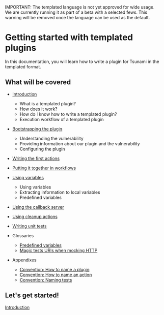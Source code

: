 
IMPORTANT: The templated language is not yet approved for wide usage. We are
currently running it as part of a beta with a selected fews. This warning will
be removed once the language can be used as the default.

# Getting started with templated plugins

In this documentation, you will learn how to write a plugin for Tsunami in the
templated format.

## What will be covered

- [Introduction](01-introduction)

  * What is a templated plugin?
  * How does it work?
  * How do I know how to write a templated plugin?
  * Execution workflow of a templated plugin


- [Bootstrapping the plugin](02-bootstrapping)

  * Understanding the vulnerability
  * Providing information about our plugin and the vulnerability
  * Configuring the plugin


- [Writing the first actions](03-first-actions)

- [Putting it together in workflows](04-workflows)

- [Using variables](05-variables)

  * Using variables
  * Extracting information to local variables
  * Predefined variables


- [Using the callback server](06-callback-server)

- [Using cleanup actions](07-cleanup-actions)

- [Writing unit tests](08-writing-unit-tests)

- Glossaries

  * [Predefined variables](glossary-predefined-variables)
  * [Magic tests URIs when mocking HTTP](glossary-tests-magic-uri)


- Appendixes

  * [Convention: How to name a plugin](appendix-naming-plugin)
  * [Convention: How to name an action](appendix-naming-actions)
  * [Convention: Naming tests](appendix-naming-tests)

## Let's get started!

[Introduction](01-introduction)
